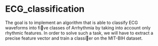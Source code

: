 # ECG_classification

The goal is to implement an algorithm that is able to classify ECG waveforms into five classes of Arrhythmia by taking into account only rhythmic features. 
In order to solve such a task, we will have to extract a precise feature vector and train a classier on the MIT-BIH dataset.
